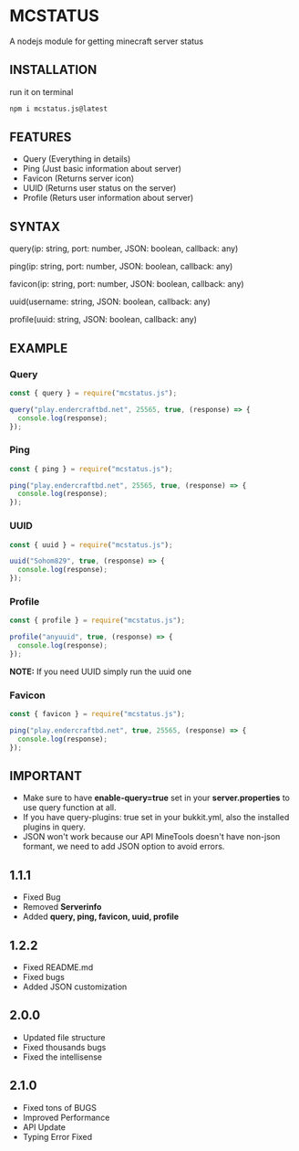 # MCSTATUS

A nodejs module for getting minecraft server status

## INSTALLATION

run it on terminal

```sh
npm i mcstatus.js@latest
```

## FEATURES

- Query (Everything in details)
- Ping (Just basic information about server)
- Favicon (Returns server icon)
- UUID (Returns user status on the server)
- Profile (Returs user information about server)

## SYNTAX

query(ip: string, port: number, JSON: boolean, callback: any)

ping(ip: string, port: number, JSON: boolean, callback: any)

favicon(ip: string, port: number, JSON: boolean, callback: any)

uuid(username: string, JSON: boolean, callback: any)

profile(uuid: string, JSON: boolean, callback: any)

## EXAMPLE

### Query

```js
const { query } = require("mcstatus.js");

query("play.endercraftbd.net", 25565, true, (response) => {
  console.log(response);
});
```

### Ping

```js
const { ping } = require("mcstatus.js");

ping("play.endercraftbd.net", 25565, true, (response) => {
  console.log(response);
});
```

### UUID

```js
const { uuid } = require("mcstatus.js");

uuid("Sohom829", true, (response) => {
  console.log(response);
});
```

### Profile

```js
const { profile } = require("mcstatus.js");

profile("anyuuid", true, (response) => {
  console.log(response);
});
```

**NOTE:** If you need UUID simply run the uuid one

### Favicon

```js
const { favicon } = require("mcstatus.js");

ping("play.endercraftbd.net", true, 25565, (response) => {
  console.log(response);
});
```

## IMPORTANT

- Make sure to have **enable-query=true** set in your **server.properties** to use query function at all.
- If you have query-plugins: true set in your bukkit.yml, also the installed plugins in query.
- JSON won't work because our API MineTools doesn't have non-json formant, we need to add JSON option to avoid errors.

## 1.1.1

- Fixed Bug
- Removed **Serverinfo**
- Added **query, ping, favicon, uuid, profile**

## 1.2.2

- Fixed README.md
- Fixed bugs
- Added JSON customization

## 2.0.0

- Updated file structure
- Fixed thousands bugs
- Fixed the intellisense

## 2.1.0

- Fixed tons of BUGS
- Improved Performance
- API Update
- Typing Error Fixed
